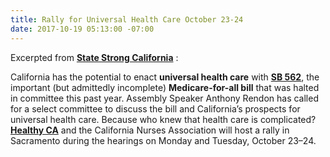 ```yaml
---
title: Rally for Universal Health Care October 23-24
date: 2017-10-19 05:13:00 -07:00
---
```


Excerpted from [**State Strong California**](https://www.facebook.com/CAStateStrong/) :

California has the potential to enact **universal health care** with [**SB 562**](https://leginfo.legislature.ca.gov/faces/billNavClient.xhtml?bill_id=201720180SB562), the important (but admittedly incomplete) **Medicare-for-all bill** that was halted in committee this past year. Assembly Speaker Anthony Rendon has called for a select committee to discuss the bill and California’s prospects for universal health care. Because who knew that health care is complicated? [**Healthy CA**](http://www.healthycaliforniaact.org/home/) and the California Nurses Association will host a rally in Sacramento during the hearings on Monday and Tuesday, October 23–24.